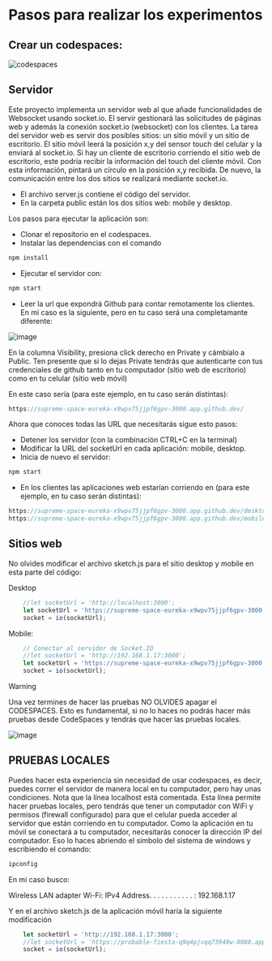 # Pasos para realizar los experimentos

## Crear un codespaces:

![codespaces](https://github.com/user-attachments/assets/97d7b532-42c4-4a97-a0d3-b8ff335b0ebe)

## Servidor

Este proyecto implementa un servidor web al que añade funcionalidades de Websocket usando socket.io. 
El servir gestionará las solicitudes de páginas web y además la conexión socket.io (websocket) con los 
clientes. La tarea del servidor web es servir dos 
posibles sitios: un sitio móvil y un sitio de escritorio. El sitio 
móvil leerá la posición x,y del sensor touch del celular y la enviará al socket.io. 
Si hay un cliente de escritorio corriendo el sitio web de escritorio, este podría recibir la información 
del touch del cliente móvil. Con esta información, pintará un círculo en la posición x,y recibida. 
De nuevo, la comunicación entre los dos sitios se realizará mediante socket.io.

* El archivo server.js contiene el código del servidor.
* En la carpeta public están los dos sitios web: mobile y desktop.

Los pasos para ejecutar la aplicación son:



* Clonar el repositorio en el codespaces.
* Instalar las dependencias con el comando

``` bash
npm install
```

* Ejecutar el servidor con:

``` bash
npm start
```

* Leer la url que expondrá Github para contar remotamente los clientes. En mi caso es la siguiente, pero en tu caso será una completamante
diferente:

![image](https://github.com/user-attachments/assets/a3ed9256-015b-497e-98e6-b33f62dad611)

En la columna Visibility, presiona click derecho en Private y cámbialo a Public. Ten presente 
que si lo dejas Private tendrás que autenticarte con tus credenciales de github tanto 
en tu computador (sitio web de escritorio) como en tu celular (sitio web móvil)

En este caso sería (para este ejemplo, en tu caso serán distintas):

``` js
https://supreme-space-eureka-x9wpv75jjpf6gpv-3000.app.github.dev/
```

Ahora que conoces todas las URL que necesitarás sigue esto pasos:

* Detener los servidor (con la combinación CTRL+C en la terminal)
* Modificar la URL del socketUrl en cada aplicación: mobile, desktop.
* Inicia de nuevo el servidor:

``` bash
npm start
```

* En los clientes las aplicaciones web estarían corriendo en (para este ejemplo, en tu caso serán distintas):

``` js
https://supreme-space-eureka-x9wpv75jjpf6gpv-3000.app.github.dev/desktop/index.html
https://supreme-space-eureka-x9wpv75jjpf6gpv-3000.app.github.dev/mobile/index.html
```

## Sitios web

No olvides modificar el archivo sketch.js para el sitio desktop y mobile en esta parte 
del código:

Desktop

``` js
    //let socketUrl = 'http://localhost:3000';
    let socketUrl = 'https://supreme-space-eureka-x9wpv75jjpf6gpv-3000.app.github.dev/';
    socket = io(socketUrl); 
```

Mobile:

``` js
    // Conectar al servidor de Socket.IO
    //let socketUrl = 'http://192.168.1.17:3000';
    let socketUrl = 'https://supreme-space-eureka-x9wpv75jjpf6gpv-3000.app.github.dev/';
    socket = io(socketUrl);

```

> [!WARNING]  
> Una vez termines de hacer las pruebas NO OLVIDES apagar el CODESPACES. Esto es fundamental,
> si no lo haces no podrás hacer más pruebas desde CodeSpaces y tendrás que hacer las pruebas
> locales.

![image](https://github.com/user-attachments/assets/2dee0177-c306-48d6-8400-0b5f76bcd99a)


## PRUEBAS LOCALES

Puedes hacer esta experiencia sin necesidad de usar codespaces, es decir, puedes correr el servidor 
de manera local en tu computador, pero hay unas condiciones. Nota que la línea localhost está comentada. Esta línea 
permite hacer pruebas locales, pero tendrás que tener un computador con WiFi y permisos (firewall configurado) para 
que el celular pueda acceder al servidor que están corriendo en tu computador. Como la aplicación en tu 
móvil se conectará a tu computador, necesitarás conocer la dirección IP del computador. Eso lo haces abriendo el 
símbolo del sistema de windows y escribiendo el comando:

``` bash
ipconfig
```

En mi caso busco:

Wireless LAN adapter Wi-Fi:
IPv4 Address. . . . . . . . . . . : 192.168.1.17

Y en el archivo sketch.js de la aplicación móvil haría la siguiente modificación

``` js
    let socketUrl = 'http://192.168.1.17:3000';
    //let socketUrl = 'https://probable-fiesta-q9q4pjvqq73949w-8080.app.github.dev';
    socket = io(socketUrl);
```


